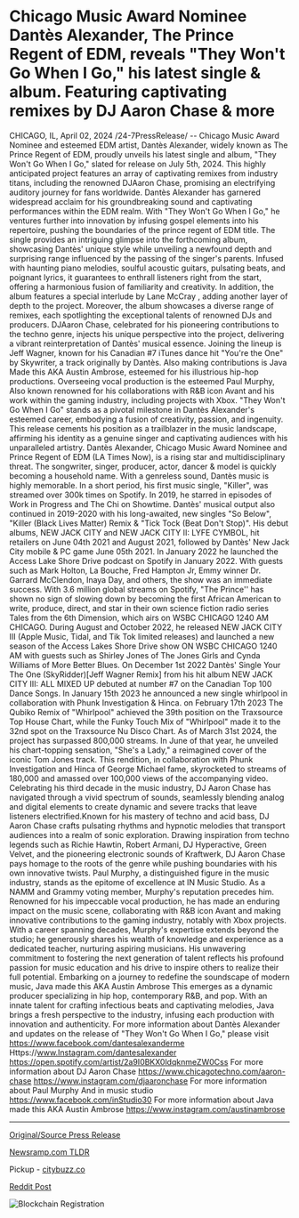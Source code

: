 # Chicago Music Award Nominee Dantès Alexander, The Prince Regent of EDM, reveals "They Won't Go When I Go," his latest single & album. Featuring captivating remixes by DJ Aaron Chase & more

CHICAGO, IL, April 02, 2024 /24-7PressRelease/ -- Chicago Music Award Nominee and esteemed EDM artist, Dantès Alexander, widely known as The Prince Regent of EDM, proudly unveils his latest single and album, "They Won't Go When I Go," slated for release on July 5th, 2024. This highly anticipated project features an array of captivating remixes from industry titans, including the renowned DJAaron Chase, promising an electrifying auditory journey for fans worldwide.   Dantès Alexander has garnered widespread acclaim for his groundbreaking sound and captivating performances within the EDM realm. With "They Won't Go When I Go," he ventures further into innovation by infusing gospel elements into his repertoire, pushing the boundaries of the prince regent of EDM title.  The single provides an intriguing glimpse into the forthcoming album, showcasing Dantès' unique style while unveiling a newfound depth and surprising range influenced by the passing of the singer's parents. Infused with haunting piano melodies, soulful acoustic guitars, pulsating beats, and poignant lyrics, it guarantees to enthrall listeners right from the start, offering a harmonious fusion of familiarity and creativity. In addition, the album features a special interlude by Lane McCray , adding another layer of depth to the project.  Moreover, the album showcases a diverse range of remixes, each spotlighting the exceptional talents of renowned DJs and producers. DJAaron Chase, celebrated for his pioneering contributions to the techno genre, injects his unique perspective into the project, delivering a vibrant reinterpretation of Dantès' musical essence. Joining the lineup is Jeff Wagner, known for his Canadian #7 iTunes dance hit "You're the One" by Skywriter, a track originally by Dantès. Also making contributions is Java Made this AKA Austin Ambrose, esteemed for his illustrious hip-hop productions. Overseeing vocal production is the esteemed Paul Murphy, Also known renowned for his collaborations with R&B icon Avant and his work within the gaming industry, including projects with Xbox.  "They Won't Go When I Go" stands as a pivotal milestone in Dantès Alexander's esteemed career, embodying a fusion of creativity, passion, and ingenuity. This release cements his position as a trailblazer in the music landscape, affirming his identity as a genuine singer and captivating audiences with his unparalleled artistry.  Dantès Alexander, Chicago Music Award Nominee and Prince Regent of EDM (LA Times Now), is a rising star and multidisciplinary threat. The songwriter, singer, producer, actor, dancer & model is quickly becoming a household name. With a genreless sound, Dantès music is highly memorable. In a short period, his first music single, "Killer", was streamed over 300k times on Spotify. In 2019, he starred in episodes of Work in Progress and The Chi on Showtime. Dantès' musical output also continued in 2019-2020 with his long-awaited, new singles "So Below", "Killer (Black Lives Matter) Remix & "Tick Tock (Beat Don't Stop)". His debut albums, NEW JACK CITY and NEW JACK CITY II: LYFE CYMBOL, hit retailers on June 04th 2021 and August 2021, followed by Dantès' New Jack City mobile & PC game June 05th 2021.  In January 2022 he launched the Access Lake Shore Drive podcast on Spotify in January 2022. With guests such as Mark Holton, La Bouche, Fred Hampton Jr, Emmy winner Dr. Garrard McClendon, Inaya Day, and others, the show was an immediate success. With 3.6 million global streams on Spotify, "The Prince'' has shown no sign of slowing down by becoming the first African American to write, produce, direct, and star in their own science fiction radio series Tales from the 6th Dimension, which airs on WSBC CHICAGO 1240 AM CHICAGO. During August and October 2022, he released NEW JACK CITY III (Apple Music, Tidal, and Tik Tok limited releases) and launched a new season of the Access Lakes Shore Drive show ON WSBC CHICAGO 1240 AM with guests such as Shirley Jones of The Jones Girls and Cynda Williams of More Better Blues. On December 1st 2022 Dantès' Single Your The One (SkyRidder)[Jeff Wagner Remix] from his hit album NEW JACK CITY III: ALL MIXED UP debuted at number #7 on the Canadian Top 100 Dance Songs. In January 15th 2023 he announced a new single whirlpool in collaboration with Phunk Investigation & Hinca. on February 17th 2023 The Qubiko Remix of "Whirlpool" achieved the 39th position on the Traxsource Top House Chart, while the Funky Touch Mix of "Whirlpool" made it to the 32nd spot on the Traxsource Nu Disco Chart. As of March 31st 2024, the project has surpassed 800,000 streams. In June of that year, he unveiled his chart-topping sensation, "She's a Lady," a reimagined cover of the iconic Tom Jones track. This rendition, in collaboration with Phunk Investigation and Hinca of George Michael fame, skyrocketed to streams of 180,000 and amassed over 100,000 views of the accompanying video.  Celebrating his third decade in the music industry, DJ Aaron Chase has navigated through a vivid spectrum of sounds, seamlessly blending analog and digital elements to create dynamic and severe tracks that leave listeners electrified.Known for his mastery of techno and acid bass, DJ Aaron Chase crafts pulsating rhythms and hypnotic melodies that transport audiences into a realm of sonic exploration.  Drawing inspiration from techno legends such as Richie Hawtin, Robert Armani, DJ Hyperactive, Green Velvet, and the pioneering electronic sounds of Kraftwerk, DJ Aaron Chase pays homage to the roots of the genre while pushing boundaries with his own innovative twists.  Paul Murphy, a distinguished figure in the music industry, stands as the epitome of excellence at IN Music Studio. As a NAMM and Grammy voting member, Murphy's reputation precedes him. Renowned for his impeccable vocal production, he has made an enduring impact on the music scene, collaborating with R&B icon Avant and making innovative contributions to the gaming industry, notably with Xbox projects. With a career spanning decades, Murphy's expertise extends beyond the studio; he generously shares his wealth of knowledge and experience as a dedicated teacher, nurturing aspiring musicians. His unwavering commitment to fostering the next generation of talent reflects his profound passion for music education and his drive to inspire others to realize their full potential.  Embarking on a journey to redefine the soundscape of modern music, Java made this AKA Austin Ambrose This emerges as a dynamic producer specializing in hip hop, contemporary R&B, and pop. With an innate talent for crafting infectious beats and captivating melodies, Java brings a fresh perspective to the industry, infusing each production with innovation and authenticity.  For more information about Dantès Alexander and updates on the release of "They Won't Go When I Go," please visit   https://www.facebook.com/dantesalexanderme Https://www.Instagram.com/dantesalexander https://open.spotify.com/artist/2a9I0BKX0ldqknmeZW0Css  For more information about DJ Aaron Chase  https://www.chicagotechno.com/aaron-chase https://www.instagram.com/djaaronchase  For more information about Paul Murphy And in music studio  https://www.facebook.com/inStudio30  For more information about Java made this AKA Austin Ambrose  https://www.instagram.com/austinambrose 

---

[Original/Source Press Release](https://www.24-7pressrelease.com/press-release/509688/chicago-music-award-nominee-dant%C3%A8s-alexander-the-prince-regent-of-edm-reveals-they-wont-go-when-i-go-his-latest-single-album-featuring-captivating-remixes-by-dj-aaron-chase-more)
                    

[Newsramp.com TLDR](https://newsramp.com/curated-news/edm-artist-dantes-alexander-unveils-highly-anticipated-album-and-single/1331e18fbc309692538a2d07d1060708) 


Pickup - [citybuzz.co](https://citybuzz.co/2024/04/02/dantes-alexander-unveils-they-won-t-go-when-i-go-a-genre-defying-musical-odyssey)
 



[Reddit Post](https://www.reddit.com/r/GamingNewsRamp/comments/1btsfde/edm_artist_dantès_alexander_unveils_highly/) 



![Blockchain Registration](https://cdn.newsramp.app/24-7PressRelease/qrcode/244/2/quit9T9N.webp)